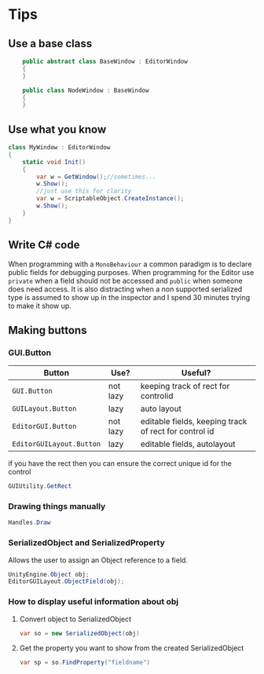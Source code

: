 # Tips

## Use a base class

```csharp
    public abstract class BaseWindow : EditorWindow
    {
    }

    public class NodeWindow : BaseWindow
    {
    }
```

## Use what you know

```csharp
class MyWindow : EditorWindow
{
    static void Init()
    {
        var w = GetWindow();//sometimes...
        w.Show();
        //just use this for clarity
        var w = ScriptableObject.CreateInstance();
        w.Show();
    }
}
```

## Write C# code

When programming with a ```MonoBehaviour``` a common paradigm is to declare public fields for debugging purposes. When programming for the Editor use ```private``` when a field should not be accessed and ```public``` when someone does need access. It is also distracting when a non supported serialized type is assumed to show up in the inspector and I spend 30 minutes trying to make it show up.

## Making buttons

### GUI.Button

|Button |  Use? | Useful? |
|------------ | ------------- | ------------ |
|```GUI.Button```| not lazy|keeping track of rect for controlid|
|```GUILayout.Button```| lazy|auto layout                                               |
|```EditorGUI.Button```| not lazy|editable fields, keeping track of rect for control id |
|```EditorGUILayout.Button```| lazy| editable fields, autolayout                        |

if you have the rect then you can ensure the correct unique id for the control

```csharp
GUIUtility.GetRect
```

### Drawing things manually

```csharp
Handles.Draw
```

### SerializedObject and SerializedProperty

Allows the user to assign an Object reference to a field.

```csharp
UnityEngine.Object obj;
EditorGUILayout.ObjectField(obj);
```

### How to display useful information about obj

1. Convert object to SerializedObject

    ```csharp
    var so = new SerializedObject(obj)
    ```

2. Get the property you want to show from the created SerializedObject

    ```csharp
    var sp = so.FindProperty("fieldname")
    ```
